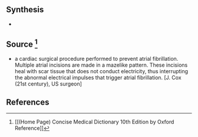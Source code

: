 ## Synthesis
- 
## Source [^1]
- a cardiac surgical procedure performed to prevent atrial fibrillation. Multiple atrial incisions are made in a mazelike pattern. These incisions heal with scar tissue that does not conduct electricity, thus interrupting the abnormal electrical impulses that trigger atrial fibrillation. \[J. Cox (21st century), US surgeon]
## References

[^1]: [[(Home Page) Concise Medical Dictionary 10th Edition by Oxford Reference]]